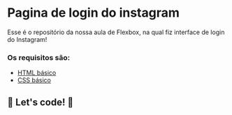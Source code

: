 # Pagina de login do instagram

Esse é o repositório da nossa aula de Flexbox, na qual fiz interface de login do Instagram! 

### Os requisitos são:

* [HTML básico](https://www.w3schools.com/html/)
* [CSS básico](https://developer.mozilla.org/pt-BR/docs/Web/CSS)

## 🚀 Let's code! 🚀
